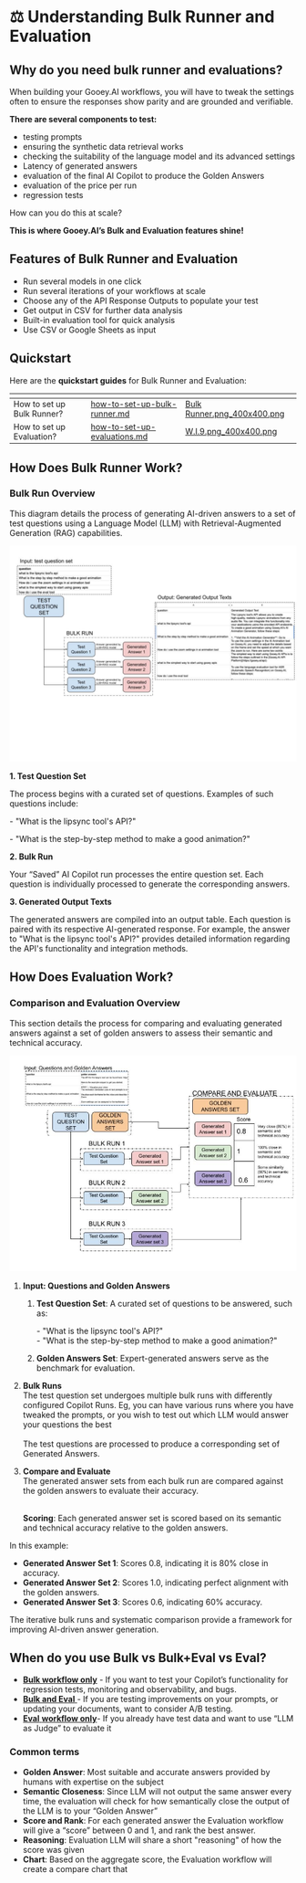 # ⚖️ Understanding Bulk Runner and Evaluation

## Why do you need bulk runner and evaluations? <a href="#id-4zynvpxsa8kj" id="id-4zynvpxsa8kj"></a>

When building your Gooey.AI workflows, you will have to tweak the settings often to ensure the responses show parity and are grounded and verifiable.

**There are several components to test:**

* testing prompts
* ensuring the synthetic data retrieval works
* checking the suitability of the language model and its advanced settings
* Latency of generated answers
* evaluation of the final AI Copilot to produce the Golden Answers
* evaluation of the price per run
* regression tests

How can you do this at scale?

**This is where Gooey.AI’s Bulk and Evaluation features shine!**

## Features of Bulk Runner and Evaluation <a href="#eheq9i411cm3" id="eheq9i411cm3"></a>

* Run several models in one click
* Run several iterations of your workflows at scale
* Choose any of the API Response Outputs to populate your test
* Get output in CSV for further data analysis
* Built-in evaluation tool for quick analysis
* Use CSV or Google Sheets as input

## Quickstart

Here are the **quickstart guides** for Bulk Runner and Evaluation:

<table data-view="cards"><thead><tr><th></th><th data-hidden data-card-target data-type="content-ref"></th><th data-hidden data-card-cover data-type="files"></th></tr></thead><tbody><tr><td>How to set up Bulk Runner?</td><td><a href="how-to-set-up-bulk-runner.md">how-to-set-up-bulk-runner.md</a></td><td><a href="../../.gitbook/assets/Bulk Runner.png_400x400.png">Bulk Runner.png_400x400.png</a></td></tr><tr><td>How to set up Evaluation?</td><td><a href="how-to-set-up-evaluations.md">how-to-set-up-evaluations.md</a></td><td><a href="../../.gitbook/assets/W.I.9.png_400x400.png">W.I.9.png_400x400.png</a></td></tr></tbody></table>

## How Does Bulk Runner Work? <a href="#r7so22ymyyn2" id="r7so22ymyyn2"></a>

### Bulk Run Overview <a href="#id-2v61ngoeupi4" id="id-2v61ngoeupi4"></a>

This diagram details the process of generating AI-driven answers to a set of test questions using a Language Model (LLM) with Retrieval-Augmented Generation (RAG) capabilities.&#x20;

![](<../../.gitbook/assets/Understanding Bulk run and Evaluations.jpg>)

**1. Test Question Set**

The process begins with a curated set of questions. Examples of such questions include:

\- "What is the lipsync tool's API?"

\- "What is the step-by-step method to make a good animation?"

**2. Bulk Run**

Your “Saved” AI Copilot run processes the entire question set. Each question is individually processed to generate the corresponding answers.

**3. Generated Output Texts**

The generated answers are compiled into an output table. Each question is paired with its respective AI-generated response. For example, the answer to "What is the lipsync tool's API?" provides detailed information regarding the API's functionality and integration methods.

## How Does Evaluation Work? <a href="#id-5anc46np4cur" id="id-5anc46np4cur"></a>

### Comparison and Evaluation Overview <a href="#id-6yuy9sd29g76" id="id-6yuy9sd29g76"></a>

This section details the process for comparing and evaluating generated answers against a set of golden answers to assess their semantic and technical accuracy.

![](<../../.gitbook/assets/Understanding Bulk run and Evaluations (1).jpg>)

1. **Input: Questions and Golden Answers**
   1.  **Test Question Set**: A curated set of questions to be answered, such as:

       \- "What is the lipsync tool's API?"\
       \- "What is the step-by-step method to make a good animation?"
   2. **Golden Answers Set**: Expert-generated answers serve as the benchmark for evaluation.
2. **Bulk Runs**\
   The test question set undergoes multiple bulk runs with differently configured Copilot Runs. Eg, you can have various runs where you have tweaked the prompts, or you wish to test out which LLM would answer your questions the best\
   \
   The test questions are processed to produce a corresponding set of Generated Answers.
3.  **Compare and Evaluate**\
    The generated answer sets from each bulk run are compared against the golden answers to evaluate their accuracy.

    \
    **Scoring**: Each generated answer set is scored based on its semantic and technical accuracy relative to the golden answers.

In this example:

* **Generated Answer Set 1**: Scores 0.8, indicating it is 80% close in accuracy.
* **Generated Answer Set 2**: Scores 1.0, indicating perfect alignment with the golden answers.
* **Generated Answer Set 3**: Scores 0.6, indicating 60% accuracy.

The iterative bulk runs and systematic comparison provide a framework for improving AI-driven answer generation.

## When do you use Bulk vs Bulk+Eval vs Eval? <a href="#z8de5cdl1xxq" id="z8de5cdl1xxq"></a>

* [**Bulk workflow only**](https://gooey.ai/bulk/farmerchat-bulk-evaluator-regression-only-ggzy9gld1eae/) - If you want to test your Copilot’s functionality for regression tests, monitoring and observability, and bugs.
* [**Bulk and Eval** ](https://gooey.ai/bulk/farmerchat-bulk-evaluator-gpt-4o-mixtral-claude-vs-gemini-pro-15-b0o8aos3rj8y/)- If you are testing improvements on your prompts, or updating your documents, want to consider A/B testing.
* [**Eval** **workflow only**](https://gooey.ai/eval/copilot-evaluator-artpuhzwvily/)- If you already have test data and want to use “LLM as Judge” to evaluate it

### Common terms <a href="#id-3yvzoyislzdo" id="id-3yvzoyislzdo"></a>

* **Golden Answer**: Most suitable and accurate answers provided by humans with expertise on the subject
* **Semantic Closeness**: Since LLM will not output the same answer every time, the evaluation will check for how semantically close the output of the LLM is to your “Golden Answer”
* **Score and Rank**: For each generated answer the Evaluation workflow will give a “score” between 0 and 1, and rank the best answer.
* **Reasoning**: Evaluation LLM will share a short "reasoning" of how the score was given
* **Chart**: Based on the aggregate score, the Evaluation workflow will create a compare chart that
